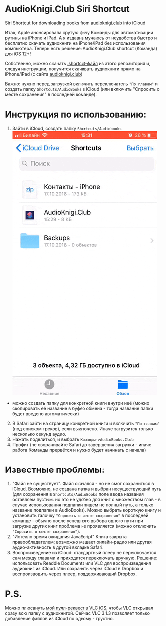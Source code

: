 # AudioKnigi.Club Siri Shortcut
Siri Shortcut for downloading books from [audioknigi.club](https://audioknigi.club) into iCloud

Итак, Apple анонсировала крутую фичу Команды для автоматизации рутины на iPhone и iPad.
А я издавна мучаюсь от неудобства быстро и бесплатно скачать аудиокниги на iPhone/iPad без использования компьютера.
Теперь есть решение: AudioKnigi.Club shortcut (Команда) для iOS 12+!

Собственно, можно скачать [.shortcut-файл](https://github.com/Akhrameev/AudioknigiClubSiriShortcut/raw/master/AudioKnigi.Club.shortcut) из этого репозитория и, следуя инструкции, получится скачивать аудиокниги прямо на iPhone/iPad (с сайта [audioknigi.club](https://audioknigi.club)).

Важно: нужно перед загрузкой включить переключатель `"По главам"` и создать папку `Shortcuts/AudioBooks` в iCloud (или включить "Спросить о месте сохранения" в последней команде).


# Инструкция по использованию:
1. Зайти в iCloud, создать папку `Shortcuts/Audiobooks`
![create AudioBooks folder in Files](/createAudioBooksFolder.gif)
* можно создать папку для конкретной книги внутри неё (можно скопировать её название в буфер обмена - тогда название папки будет введено автоматически)
2. В Safari зайти на страницу конкретной книги и включить `"По главам"` (под списком треков), если выключено. Иначе загрузится только несколько секунд аудио.
3. Нажать поделиться, и выбрать `Команды->AudioBooks.Club`
4. Профит (не сворачивайте Safari до завершения загрузки - иначе работа Команды прервётся и нужно будет начинать с начала)

# Известные проблемы: 
1. "Файл не существует". Файл скачался - но не смог сохраниться в iCloud. Возможно, не создана папка и выбран несуществующий путь (для сохранения в `Shortcuts/AudioBooks` поле ввода названия оставляем пустым. но это не удобно для книг с множеством глав - в случае использования подпапки пишем не полный путь, а только название подпапки в AudioBooks).
Можно выбрать короткую книгу и установить галочку `"Спросить о месте сохранения"` в последней команде - обычно после успешного выбора одного пути при загрузке других книг проблема не проявляется (можно отключить `"Спросить о месте сохранения"`).
2. "Истекло время ожидания JavaScript"
Книга закрыта правообладателем; возможно мешает онлайн-радио или другая аудио-активность в другой вкладке Safari.
3. Воспроизведение из iCloud: стандартный плеер не переключается сам между главами и приходится переключать вручную. Решение: использовать Readdle Documents или VLC для воспроизведения аудиокниг из iCloud. Или сохранять через iCloud в Dropbox и воспроизводить через плеер, поддерживающий Dropbox.
# P.S. 
Можно плюсануть [мой пулл-реквест в VLC iOS](https://github.com/videolan/vlc-ios/pull/160), чтобы VLC открывал сразу всю папку с аудиокнигой. Сейчас VLC 3.1.3 позволяет только добавление файлов из iCloud по одному - грустно.
